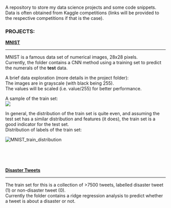 A repository to store my data science projects and some code snippets. 
Data is often obtained from Kaggle competitions 
(links will be provided to the respective competitions if that is the case).



### PROJECTS:

**[MNIST](https://github.com/mango-muffin/Projects/blob/master/MNIST%20image/MNIST.md)**
__________________________________________________________________________________________________________________________________

MNIST is a famous data set of numerical images, 28x28 pixels.  
Currently, the folder contains a CNN method using a training set to predict the numerals of the **test** data.

A brief data exploration (more details in the project folder):  
The images are in grayscale (with black being 255).  
The values will be scaled (i.e. value/255) for better performance.  

A sample of the train set:  
![](https://user-images.githubusercontent.com/40700585/76387146-30554300-63a1-11ea-8ed0-dc1e329e70ad.png)

In general, the distribution of the train set is quite even, and assuming the test set has a similar distribution and features (it does), the train set is a good indicator for the test set.  
Distribution of labels of the train set:  

![MNIST_train_distribution](https://user-images.githubusercontent.com/40700585/76390522-87aae180-63a8-11ea-92c1-288edfdc5600.png)



<br><br><br>

**[Disaster Tweets](https://github.com/mango-muffin/Projects/tree/master/NLP%20Disaster%20Tweets)**
__________________________________________________________________________________________________________________________________

The train set for this is a collection of >7500 tweets, labelled disaster tweet (1) or non-disaster tweet (0).  
Currently the folder contains a ridge regression analysis to predict whether a tweet is about a disaster or not.


